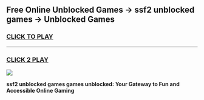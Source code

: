 
## Free Online Unblocked Games → ssf2 unblocked games → Unblocked Games
<h3>
<a href="https://premium.freeplayer.one?title=ssf2_unblocked_games&ref=21F">CLICK TO PLAY</a></h3>
<hr>

<h3>
<a href="https://premium.freeplayer.one?title=ssf2_unblocked_games&ref=21F">CLICK 2 PLAY</a>
  
</h3>

<a href="https://premium.freeplayer.one?title=ssf2_unblocked_games&ref=21F/"><img src="https://clearcache.store/games.png"></a>


**ssf2 unblocked games games unblocked: Your Gateway to Fun and Accessible Online Gaming**
